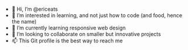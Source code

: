 - 👋 Hi, I’m @ericeats
- 👀 I’m interested in learning, and not just how to code (and food, hence the name)
- 🌱 I’m currently learning responsive web design
- 💞️ I’m looking to collaborate on smaller but innovative projects
- 📫 This Git profile is the best way to reach me

<!---
ericeats/ericeats is a ✨ special ✨ repository because its `README.md` (this file) appears on your GitHub profile.
You can click the Preview link to take a look at your changes.
--->
